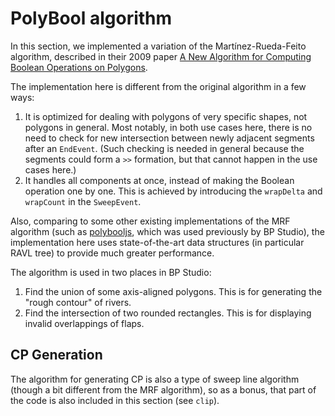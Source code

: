 
# PolyBool algorithm

In this section,
we implemented a variation of the Martínez-Rueda-Feito algorithm,
described in their 2009 paper
[A New Algorithm for Computing Boolean Operations on Polygons](https://github.com/mfogel/polygon-clipping/blob/main/paper.pdf).

The implementation here is different from the original algorithm in a few ways:
1. It is optimized for dealing with polygons of very specific shapes,
   not polygons in general. Most notably, in both use cases here,
   there is no need to check for new intersection between newly adjacent segments after an `EndEvent`.
   (Such checking is needed in general because the segments could form a `>>` formation,
   but that cannot happen in the use cases here.)
2. It handles all components at once, instead of making the Boolean operation one by one.
   This is achieved by introducing the `wrapDelta` and `wrapCount` in the `SweepEvent`.

Also, comparing to some other existing implementations of the MRF algorithm
(such as [polybooljs](https://github.com/velipso/polybooljs), which was used previously by BP Studio),
the implementation here uses state-of-the-art data structures
(in particular RAVL tree) to provide much greater performance.

The algorithm is used in two places in BP Studio:
1. Find the union of some axis-aligned polygons. This is for generating the "rough contour" of rivers.
2. Find the intersection of two rounded rectangles. This is for displaying invalid overlappings of flaps.

## CP Generation

The algorithm for generating CP is also a type of sweep line algorithm
(though a bit different from the MRF algorithm), so as a bonus,
that part of the code is also included in this section (see `clip`).
